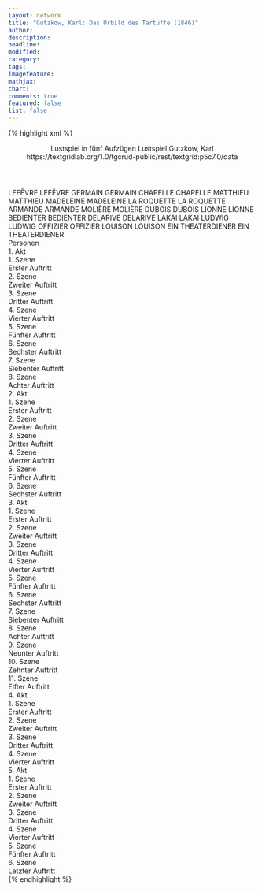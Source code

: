 ```yaml
---
layout: network
title: "Gutzkow, Karl: Das Urbild des Tartüffe (1846)"
author:
description:
headline:
modified:
category:
tags:
imagefeature: 
mathjax: 
chart: 
comments: true
featured: false
list: false
---
```

{% highlight xml %}
<?xml-model href="https://raw.githubusercontent.com/DLiNa/project/master/rules/lina.rnc"?><?xml-model href="https://raw.githubusercontent.com/DLiNa/project/master/rules/lina.sch"?>
<play xmlns="http://lina.digital">
  <header>
    <title>Das Urbild des Tartüffe</title>
  	<subtitle>Lustspiel in fünf Aufzügen</subtitle>
  	<genretitle>Lustspiel</genretitle>
    <author>Gutzkow, Karl</author>
    <date when="1846" type="premiere"/>
  	<date when="1847" type="print"/>
  	<source>https://textgridlab.org/1.0/tgcrud-public/rest/textgrid:p5c7.0/data</source>
  </header>
  <personae>
    <character>
      <name>LEFÊVRE</name>
      <alias xml:id="lefêvre">
        <name>LEFÊVRE</name>
      </alias>
    </character>
    <character>
      <name>GERMAIN</name>
      <alias xml:id="germain">
        <name>GERMAIN</name>
      </alias>
    </character>
    <character>
      <name>CHAPELLE</name>
      <alias xml:id="chapelle">
        <name>CHAPELLE</name>
      </alias>
    </character>
    <character>
      <name>MATTHIEU</name>
      <alias xml:id="matthieu">
        <name>MATTHIEU</name>
      </alias>
    </character>
    <character>
      <name>MADELEINE</name>
      <alias xml:id="madeleine">
        <name>MADELEINE</name>
      </alias>
    </character>
    <character>
      <name>LA ROQUETTE</name>
      <alias xml:id="la_roquette">
        <name>LA ROQUETTE</name>
      </alias>
    </character>
    <character>
      <name>ARMANDE</name>
      <alias xml:id="armande">
        <name>ARMANDE</name>
      </alias>
    </character>
    <character>
      <name>MOLIÈRE</name>
      <alias xml:id="molière">
        <name>MOLIÈRE</name>
      </alias>
    </character>
    <character>
      <name>DUBOIS</name>
      <alias xml:id="dubois">
        <name>DUBOIS</name>
      </alias>
    </character>
    <character>
      <name>LIONNE</name>
      <alias xml:id="lionne">
        <name>LIONNE</name>
      </alias>
    </character>
    <character>
      <name>BEDIENTER</name>
      <alias xml:id="bedienter">
        <name>BEDIENTER</name>
      </alias>
    </character>
    <character>
      <name>DELARIVE</name>
      <alias xml:id="delarive">
        <name>DELARIVE</name>
      </alias>
    </character>
    <character>
      <name>LAKAI</name>
      <alias xml:id="lakai">
        <name>LAKAI</name>
      </alias>
    </character>
    <character>
      <name>LUDWIG</name>
      <alias xml:id="ludwig">
        <name>LUDWIG</name>
      </alias>
    </character>
    <character>
      <name>OFFIZIER</name>
      <alias xml:id="offizier">
        <name>OFFIZIER</name>
      </alias>
    </character>
    <character>
      <name>LOUISON</name>
      <alias xml:id="louison">
        <name>LOUISON</name>
      </alias>
    </character>
    <character>
      <name>EIN THEATERDIENER</name>
      <alias xml:id="ein_theaterdiener">
        <name>EIN THEATERDIENER</name>
      </alias>
    </character>
  </personae>
  <text>
    <div>
      <head>Personen</head>
    </div>
    <div>
      <head>1. Akt</head>
      <div>
        <head>1. Szene</head>
        <div>
          <head>Erster Auftritt</head>
          <sp who="#lefêvre">
            <amount n="5" unit="speech_acts"/>
            <amount n="205" unit="words"/>
            <amount n="1" unit="lines"/>
            <amount n="1183" unit="chars"/>
          </sp>
          <sp who="#germain">
            <amount n="5" unit="speech_acts"/>
            <amount n="77" unit="words"/>
            <amount n="4" unit="lines"/>
            <amount n="451" unit="chars"/>
          </sp>
        </div>
      </div>
      <div>
        <head>2. Szene</head>
        <div>
          <head>Zweiter Auftritt</head>
          <sp who="#lefêvre">
            <amount n="7" unit="speech_acts"/>
            <amount n="285" unit="words"/>
            <amount n="4" unit="lines"/>
            <amount n="1703" unit="chars"/>
          </sp>
          <sp who="#germain">
            <amount n="1" unit="speech_acts"/>
            <amount n="32" unit="words"/>
            <amount n="208" unit="chars"/>
          </sp>
          <sp who="#chapelle">
            <amount n="7" unit="speech_acts"/>
            <amount n="204" unit="words"/>
            <amount n="4" unit="lines"/>
            <amount n="1176" unit="chars"/>
          </sp>
        </div>
      </div>
      <div>
        <head>3. Szene</head>
        <div>
          <head>Dritter Auftritt</head>
          <sp who="#germain">
            <amount n="2" unit="speech_acts"/>
            <amount n="26" unit="words"/>
            <amount n="1" unit="lines"/>
            <amount n="170" unit="chars"/>
          </sp>
          <sp who="#lefêvre">
            <amount n="21" unit="speech_acts"/>
            <amount n="499" unit="words"/>
            <amount n="12" unit="lines"/>
            <amount n="2896" unit="chars"/>
          </sp>
          <sp who="#chapelle">
            <amount n="15" unit="speech_acts"/>
            <amount n="224" unit="words"/>
            <amount n="12" unit="lines"/>
            <amount n="1312" unit="chars"/>
          </sp>
        </div>
      </div>
      <div>
        <head>4. Szene</head>
        <div>
          <head>Vierter Auftritt</head>
          <sp who="#chapelle">
            <amount n="25" unit="speech_acts"/>
            <amount n="277" unit="words"/>
            <amount n="19" unit="lines"/>
            <amount n="1501" unit="chars"/>
          </sp>
          <sp who="#matthieu">
            <amount n="26" unit="speech_acts"/>
            <amount n="712" unit="words"/>
            <amount n="11" unit="lines"/>
            <amount n="4093" unit="chars"/>
          </sp>
          <sp who="#madeleine">
            <amount n="7" unit="speech_acts"/>
            <amount n="88" unit="words"/>
            <amount n="5" unit="lines"/>
            <amount n="477" unit="chars"/>
          </sp>
        </div>
      </div>
      <div>
        <head>5. Szene</head>
        <div>
          <head>Fünfter Auftritt</head>
          <sp who="#chapelle">
            <amount n="13" unit="speech_acts"/>
            <amount n="215" unit="words"/>
            <amount n="10" unit="lines"/>
            <amount n="1216" unit="chars"/>
          </sp>
          <sp who="#madeleine">
            <amount n="11" unit="speech_acts"/>
            <amount n="382" unit="words"/>
            <amount n="11" unit="lines"/>
            <amount n="2157" unit="chars"/>
          </sp>
          <sp who="#germain">
            <amount n="1" unit="speech_acts"/>
            <amount n="13" unit="words"/>
            <amount n="1" unit="lines"/>
            <amount n="78" unit="chars"/>
          </sp>
        </div>
      </div>
      <div>
        <head>6. Szene</head>
        <div>
          <head>Sechster Auftritt</head>
          <sp who="#madeleine">
            <amount n="13" unit="speech_acts"/>
            <amount n="248" unit="words"/>
            <amount n="7" unit="lines"/>
            <amount n="1399" unit="chars"/>
          </sp>
          <sp who="#la_roquette">
            <amount n="13" unit="speech_acts"/>
            <amount n="354" unit="words"/>
            <amount n="4" unit="lines"/>
            <amount n="2015" unit="chars"/>
          </sp>
        </div>
      </div>
      <div>
        <head>7. Szene</head>
        <div>
          <head>Siebenter Auftritt</head>
          <sp who="#lefêvre">
            <amount n="4" unit="speech_acts"/>
            <amount n="89" unit="words"/>
            <amount n="3" unit="lines"/>
            <amount n="526" unit="chars"/>
          </sp>
          <sp who="#chapelle">
            <amount n="9" unit="speech_acts"/>
            <amount n="270" unit="words"/>
            <amount n="3" unit="lines"/>
            <amount n="1484" unit="chars"/>
          </sp>
          <sp who="#madeleine">
            <amount n="7" unit="speech_acts"/>
            <amount n="94" unit="words"/>
            <amount n="5" unit="lines"/>
            <amount n="564" unit="chars"/>
          </sp>
          <sp who="#la_roquette">
            <amount n="11" unit="speech_acts"/>
            <amount n="196" unit="words"/>
            <amount n="7" unit="lines"/>
            <amount n="1071" unit="chars"/>
          </sp>
        </div>
      </div>
      <div>
        <head>8. Szene</head>
        <div>
          <head>Achter Auftritt</head>
          <sp who="#matthieu">
            <amount n="1" unit="speech_acts"/>
            <amount n="147" unit="words"/>
            <amount n="865" unit="chars"/>
          </sp>
          <sp who="#madeleine">
            <amount n="1" unit="speech_acts"/>
            <amount n="12" unit="words"/>
            <amount n="1" unit="lines"/>
            <amount n="73" unit="chars"/>
          </sp>
          <sp who="#chapelle">
            <amount n="1" unit="speech_acts"/>
            <amount n="2" unit="words"/>
            <amount n="1" unit="lines"/>
            <amount n="9" unit="chars"/>
          </sp>
          <sp who="#la_roquette">
            <amount n="1" unit="speech_acts"/>
            <amount n="2" unit="words"/>
            <amount n="1" unit="lines"/>
            <amount n="9" unit="chars"/>
          </sp>
        </div>
      </div>
    </div>
    <div>
      <head>2. Akt</head>
      <div>
        <head>1. Szene</head>
        <div>
          <head>Erster Auftritt</head>
          <sp who="#lefêvre">
            <amount n="18" unit="speech_acts"/>
            <amount n="448" unit="words"/>
            <amount n="7" unit="lines"/>
            <amount n="2540" unit="chars"/>
          </sp>
          <sp who="#armande">
            <amount n="16" unit="speech_acts"/>
            <amount n="587" unit="words"/>
            <amount n="6" unit="lines"/>
            <amount n="3437" unit="chars"/>
          </sp>
          <sp who="#madeleine">
            <amount n="1" unit="speech_acts"/>
            <amount n="7" unit="words"/>
            <amount n="1" unit="lines"/>
            <amount n="48" unit="chars"/>
          </sp>
        </div>
      </div>
      <div>
        <head>2. Szene</head>
        <div>
          <head>Zweiter Auftritt</head>
          <sp who="#molière">
            <amount n="6" unit="speech_acts"/>
            <amount n="287" unit="words"/>
            <amount n="3" unit="lines"/>
            <amount n="1626" unit="chars"/>
          </sp>
          <sp who="#lefêvre">
            <amount n="6" unit="speech_acts"/>
            <amount n="189" unit="words"/>
            <amount n="1" unit="lines"/>
            <amount n="1059" unit="chars"/>
          </sp>
        </div>
      </div>
      <div>
        <head>3. Szene</head>
        <div>
          <head>Dritter Auftritt</head>
          <sp who="#matthieu">
            <amount n="5" unit="speech_acts"/>
            <amount n="174" unit="words"/>
            <amount n="1" unit="lines"/>
            <amount n="975" unit="chars"/>
          </sp>
          <sp who="#lefêvre">
            <amount n="4" unit="speech_acts"/>
            <amount n="72" unit="words"/>
            <amount n="3" unit="lines"/>
            <amount n="430" unit="chars"/>
          </sp>
          <sp who="#molière">
            <amount n="5" unit="speech_acts"/>
            <amount n="99" unit="words"/>
            <amount n="4" unit="lines"/>
            <amount n="560" unit="chars"/>
          </sp>
        </div>
      </div>
      <div>
        <head>4. Szene</head>
        <div>
          <head>Vierter Auftritt</head>
          <sp who="#matthieu">
            <amount n="2" unit="speech_acts"/>
            <amount n="92" unit="words"/>
            <amount n="1" unit="lines"/>
            <amount n="518" unit="chars"/>
          </sp>
          <sp who="#lefêvre">
            <amount n="1" unit="speech_acts"/>
            <amount n="48" unit="words"/>
            <amount n="284" unit="chars"/>
          </sp>
          <sp who="#molière">
            <amount n="1" unit="speech_acts"/>
            <amount n="129" unit="words"/>
            <amount n="772" unit="chars"/>
          </sp>
          <sp who="#dubois">
            <amount n="1" unit="speech_acts"/>
            <amount n="16" unit="words"/>
            <amount n="1" unit="lines"/>
            <amount n="97" unit="chars"/>
          </sp>
        </div>
      </div>
      <div>
        <head>5. Szene</head>
        <div>
          <head>Fünfter Auftritt</head>
          <sp who="#lionne">
            <amount n="12" unit="speech_acts"/>
            <amount n="272" unit="words"/>
            <amount n="7" unit="lines"/>
            <amount n="1566" unit="chars"/>
          </sp>
          <sp who="#lefêvre">
            <amount n="6" unit="speech_acts"/>
            <amount n="78" unit="words"/>
            <amount n="4" unit="lines"/>
            <amount n="450" unit="chars"/>
          </sp>
          <sp who="#molière">
            <amount n="10" unit="speech_acts"/>
            <amount n="1140" unit="words"/>
            <amount n="1" unit="lines"/>
            <amount n="6699" unit="chars"/>
          </sp>
          <sp who="#dubois">
            <amount n="3" unit="speech_acts"/>
            <amount n="63" unit="words"/>
            <amount n="2" unit="lines"/>
            <amount n="343" unit="chars"/>
          </sp>
          <sp who="#dubois #lefêvre">
            <amount n="1" unit="speech_acts"/>
            <amount n="2" unit="words"/>
            <amount n="1" unit="lines"/>
            <amount n="13" unit="chars"/>
          </sp>
          <sp who="#bedienter">
            <amount n="1" unit="speech_acts"/>
            <amount n="5" unit="words"/>
            <amount n="1" unit="lines"/>
            <amount n="27" unit="chars"/>
          </sp>
        </div>
      </div>
      <div>
        <head>6. Szene</head>
        <div>
          <head>Sechster Auftritt</head>
          <sp who="#lionne">
            <amount n="18" unit="speech_acts"/>
            <amount n="354" unit="words"/>
            <amount n="13" unit="lines"/>
            <amount n="1990" unit="chars"/>
          </sp>
          <sp who="#la_roquette">
            <amount n="38" unit="speech_acts"/>
            <amount n="1185" unit="words"/>
            <amount n="15" unit="lines"/>
            <amount n="7005" unit="chars"/>
          </sp>
          <sp who="#dubois">
            <amount n="10" unit="speech_acts"/>
            <amount n="178" unit="words"/>
            <amount n="8" unit="lines"/>
            <amount n="1017" unit="chars"/>
          </sp>
          <sp who="#lefêvre">
            <amount n="16" unit="speech_acts"/>
            <amount n="265" unit="words"/>
            <amount n="10" unit="lines"/>
            <amount n="1542" unit="chars"/>
          </sp>
          <sp who="#lefêvre #dubois">
            <amount n="1" unit="speech_acts"/>
            <amount n="3" unit="words"/>
            <amount n="1" unit="lines"/>
            <amount n="14" unit="chars"/>
          </sp>
        </div>
      </div>
    </div>
    <div>
      <head>3. Akt</head>
      <div>
        <head>1. Szene</head>
        <div>
          <head>Erster Auftritt</head>
          <sp who="#delarive">
            <amount n="6" unit="speech_acts"/>
            <amount n="107" unit="words"/>
            <amount n="4" unit="lines"/>
            <amount n="599" unit="chars"/>
          </sp>
          <sp who="#lakai">
            <amount n="1" unit="speech_acts"/>
            <amount n="4" unit="words"/>
            <amount n="1" unit="lines"/>
            <amount n="35" unit="chars"/>
          </sp>
          <sp who="#lionne">
            <amount n="6" unit="speech_acts"/>
            <amount n="41" unit="words"/>
            <amount n="6" unit="lines"/>
            <amount n="242" unit="chars"/>
          </sp>
        </div>
      </div>
      <div>
        <head>2. Szene</head>
        <div>
          <head>Zweiter Auftritt</head>
          <sp who="#madeleine">
            <amount n="1" unit="speech_acts"/>
            <amount n="84" unit="words"/>
            <amount n="491" unit="chars"/>
          </sp>
        </div>
      </div>
      <div>
        <head>3. Szene</head>
        <div>
          <head>Dritter Auftritt</head>
          <sp who="#delarive">
            <amount n="8" unit="speech_acts"/>
            <amount n="130" unit="words"/>
            <amount n="4" unit="lines"/>
            <amount n="739" unit="chars"/>
          </sp>
          <sp who="#madeleine">
            <amount n="7" unit="speech_acts"/>
            <amount n="173" unit="words"/>
            <amount n="1" unit="lines"/>
            <amount n="967" unit="chars"/>
          </sp>
        </div>
      </div>
      <div>
        <head>4. Szene</head>
        <div>
          <head>Vierter Auftritt</head>
          <sp who="#ludwig">
            <amount n="10" unit="speech_acts"/>
            <amount n="396" unit="words"/>
            <amount n="4" unit="lines"/>
            <amount n="2289" unit="chars"/>
          </sp>
          <sp who="#lionne">
            <amount n="6" unit="speech_acts"/>
            <amount n="101" unit="words"/>
            <amount n="3" unit="lines"/>
            <amount n="561" unit="chars"/>
          </sp>
          <sp who="#delarive">
            <amount n="3" unit="speech_acts"/>
            <amount n="50" unit="words"/>
            <amount n="2" unit="lines"/>
            <amount n="276" unit="chars"/>
          </sp>
          <sp who="#lakai">
            <amount n="1" unit="speech_acts"/>
            <amount n="4" unit="words"/>
            <amount n="1" unit="lines"/>
            <amount n="22" unit="chars"/>
          </sp>
        </div>
      </div>
      <div>
        <head>5. Szene</head>
        <div>
          <head>Fünfter Auftritt</head>
          <sp who="#ludwig">
            <amount n="7" unit="speech_acts"/>
            <amount n="157" unit="words"/>
            <amount n="3" unit="lines"/>
            <amount n="886" unit="chars"/>
          </sp>
          <sp who="#la_roquette">
            <amount n="5" unit="speech_acts"/>
            <amount n="118" unit="words"/>
            <amount n="1" unit="lines"/>
            <amount n="659" unit="chars"/>
          </sp>
          <sp who="#lionne">
            <amount n="1" unit="speech_acts"/>
            <amount n="1" unit="words"/>
            <amount n="1" unit="lines"/>
            <amount n="10" unit="chars"/>
          </sp>
        </div>
      </div>
      <div>
        <head>6. Szene</head>
        <div>
          <head>Sechster Auftritt</head>
          <sp who="#ludwig">
            <amount n="17" unit="speech_acts"/>
            <amount n="450" unit="words"/>
            <amount n="9" unit="lines"/>
            <amount n="2575" unit="chars"/>
          </sp>
          <sp who="#dubois">
            <amount n="5" unit="speech_acts"/>
            <amount n="130" unit="words"/>
            <amount n="3" unit="lines"/>
            <amount n="750" unit="chars"/>
          </sp>
          <sp who="#lefêvre">
            <amount n="3" unit="speech_acts"/>
            <amount n="89" unit="words"/>
            <amount n="2" unit="lines"/>
            <amount n="550" unit="chars"/>
          </sp>
          <sp who="#delarive">
            <amount n="1" unit="speech_acts"/>
            <amount n="4" unit="words"/>
            <amount n="1" unit="lines"/>
            <amount n="32" unit="chars"/>
          </sp>
          <sp who="#chapelle">
            <amount n="8" unit="speech_acts"/>
            <amount n="337" unit="words"/>
            <amount n="5" unit="lines"/>
            <amount n="1881" unit="chars"/>
          </sp>
          <sp who="#la_roquette">
            <amount n="9" unit="speech_acts"/>
            <amount n="166" unit="words"/>
            <amount n="8" unit="lines"/>
            <amount n="836" unit="chars"/>
          </sp>
          <sp who="#lionne">
            <amount n="7" unit="speech_acts"/>
            <amount n="60" unit="words"/>
            <amount n="6" unit="lines"/>
            <amount n="310" unit="chars"/>
          </sp>
          <sp who="#la_roquette #lionne">
            <amount n="1" unit="speech_acts"/>
            <amount n="2" unit="words"/>
            <amount n="1" unit="lines"/>
            <amount n="9" unit="chars"/>
          </sp>
        </div>
      </div>
      <div>
        <head>7. Szene</head>
        <div>
          <head>Siebenter Auftritt</head>
          <sp who="#madeleine">
            <amount n="13" unit="speech_acts"/>
            <amount n="419" unit="words"/>
            <amount n="6" unit="lines"/>
            <amount n="2293" unit="chars"/>
          </sp>
          <sp who="#la_roquette">
            <amount n="13" unit="speech_acts"/>
            <amount n="237" unit="words"/>
            <amount n="8" unit="lines"/>
            <amount n="1231" unit="chars"/>
          </sp>
        </div>
      </div>
      <div>
        <head>8. Szene</head>
        <div>
          <head>Achter Auftritt</head>
          <sp who="#delarive">
            <amount n="5" unit="speech_acts"/>
            <amount n="53" unit="words"/>
            <amount n="4" unit="lines"/>
            <amount n="266" unit="chars"/>
          </sp>
          <sp who="#la_roquette">
            <amount n="5" unit="speech_acts"/>
            <amount n="194" unit="words"/>
            <amount n="3" unit="lines"/>
            <amount n="1127" unit="chars"/>
          </sp>
        </div>
      </div>
      <div>
        <head>9. Szene</head>
        <div>
          <head>Neunter Auftritt</head>
          <sp who="#ludwig">
            <amount n="4" unit="speech_acts"/>
            <amount n="40" unit="words"/>
            <amount n="3" unit="lines"/>
            <amount n="215" unit="chars"/>
          </sp>
          <sp who="#delarive">
            <amount n="3" unit="speech_acts"/>
            <amount n="50" unit="words"/>
            <amount n="1" unit="lines"/>
            <amount n="299" unit="chars"/>
          </sp>
          <sp who="#lakai">
            <amount n="1" unit="speech_acts"/>
            <amount n="17" unit="words"/>
            <amount n="1" unit="lines"/>
            <amount n="95" unit="chars"/>
          </sp>
        </div>
      </div>
      <div>
        <head>10. Szene</head>
        <div>
          <head>Zehnter Auftritt</head>
          <sp who="#ludwig">
            <amount n="25" unit="speech_acts"/>
            <amount n="767" unit="words"/>
            <amount n="12" unit="lines"/>
            <amount n="3995" unit="chars"/>
          </sp>
          <sp who="#molière">
            <amount n="24" unit="speech_acts"/>
            <amount n="279" unit="words"/>
            <amount n="22" unit="lines"/>
            <amount n="1476" unit="chars"/>
          </sp>
          <sp who="#delarive">
            <amount n="2" unit="speech_acts"/>
            <amount n="38" unit="words"/>
            <amount n="1" unit="lines"/>
            <amount n="191" unit="chars"/>
          </sp>
        </div>
      </div>
      <div>
        <head>11. Szene</head>
        <div>
          <head>Elfter Auftritt</head>
          <sp who="#matthieu">
            <amount n="8" unit="speech_acts"/>
            <amount n="84" unit="words"/>
            <amount n="6" unit="lines"/>
            <amount n="475" unit="chars"/>
          </sp>
          <sp who="#molière">
            <amount n="6" unit="speech_acts"/>
            <amount n="191" unit="words"/>
            <amount n="3" unit="lines"/>
            <amount n="1129" unit="chars"/>
          </sp>
          <sp who="#offizier">
            <amount n="4" unit="speech_acts"/>
            <amount n="24" unit="words"/>
            <amount n="4" unit="lines"/>
            <amount n="136" unit="chars"/>
          </sp>
        </div>
      </div>
    </div>
    <div>
      <head>4. Akt</head>
      <div>
        <head>1. Szene</head>
        <div>
          <head>Erster Auftritt</head>
          <sp who="#louison">
            <amount n="3" unit="speech_acts"/>
            <amount n="65" unit="words"/>
            <amount n="2" unit="lines"/>
            <amount n="335" unit="chars"/>
          </sp>
          <sp who="#la_roquette">
            <amount n="3" unit="speech_acts"/>
            <amount n="92" unit="words"/>
            <amount n="1" unit="lines"/>
            <amount n="482" unit="chars"/>
          </sp>
        </div>
      </div>
      <div>
        <head>2. Szene</head>
        <div>
          <head>Zweiter Auftritt</head>
          <sp who="#madeleine">
            <amount n="26" unit="speech_acts"/>
            <amount n="701" unit="words"/>
            <amount n="15" unit="lines"/>
            <amount n="3853" unit="chars"/>
          </sp>
          <sp who="#la_roquette">
            <amount n="26" unit="speech_acts"/>
            <amount n="404" unit="words"/>
            <amount n="15" unit="lines"/>
            <amount n="2279" unit="chars"/>
          </sp>
        </div>
      </div>
      <div>
        <head>3. Szene</head>
        <div>
          <head>Dritter Auftritt</head>
          <sp who="#molière">
            <amount n="14" unit="speech_acts"/>
            <amount n="635" unit="words"/>
            <amount n="9" unit="lines"/>
            <amount n="3631" unit="chars"/>
          </sp>
          <sp who="#madeleine">
            <amount n="6" unit="speech_acts"/>
            <amount n="87" unit="words"/>
            <amount n="5" unit="lines"/>
            <amount n="457" unit="chars"/>
          </sp>
          <sp who="#armande">
            <amount n="10" unit="speech_acts"/>
            <amount n="122" unit="words"/>
            <amount n="7" unit="lines"/>
            <amount n="621" unit="chars"/>
          </sp>
          <sp who="#la_roquette">
            <amount n="8" unit="speech_acts"/>
            <amount n="65" unit="words"/>
            <amount n="8" unit="lines"/>
            <amount n="362" unit="chars"/>
          </sp>
          <sp who="#ein_theaterdiener">
            <amount n="1" unit="speech_acts"/>
            <amount n="10" unit="words"/>
            <amount n="1" unit="lines"/>
            <amount n="46" unit="chars"/>
          </sp>
          <sp who="#la_roquette #armande #madeleine">
            <amount n="1" unit="speech_acts"/>
            <amount n="3" unit="words"/>
            <amount n="1" unit="lines"/>
            <amount n="10" unit="chars"/>
          </sp>
        </div>
      </div>
      <div>
        <head>4. Szene</head>
        <div>
          <head>Vierter Auftritt</head>
          <sp who="#armande">
            <amount n="37" unit="speech_acts"/>
            <amount n="610" unit="words"/>
            <amount n="24" unit="lines"/>
            <amount n="3092" unit="chars"/>
          </sp>
          <sp who="#la_roquette">
            <amount n="11" unit="speech_acts"/>
            <amount n="132" unit="words"/>
            <amount n="9" unit="lines"/>
            <amount n="771" unit="chars"/>
          </sp>
          <sp who="#molière">
            <amount n="8" unit="speech_acts"/>
            <amount n="76" unit="words"/>
            <amount n="7" unit="lines"/>
            <amount n="433" unit="chars"/>
          </sp>
          <sp who="#ludwig">
            <amount n="39" unit="speech_acts"/>
            <amount n="833" unit="words"/>
            <amount n="22" unit="lines"/>
            <amount n="4460" unit="chars"/>
          </sp>
          <sp who="#molière #la_roquette">
            <amount n="4" unit="speech_acts"/>
            <amount n="11" unit="words"/>
            <amount n="4" unit="lines"/>
            <amount n="49" unit="chars"/>
          </sp>
          <sp who="#la_roquette #molière">
            <amount n="2" unit="speech_acts"/>
            <amount n="7" unit="words"/>
            <amount n="2" unit="lines"/>
            <amount n="45" unit="chars"/>
          </sp>
          <sp who="#madeleine">
            <amount n="4" unit="speech_acts"/>
            <amount n="199" unit="words"/>
            <amount n="1034" unit="chars"/>
          </sp>
        </div>
      </div>
    </div>
    <div>
      <head>5. Akt</head>
      <div>
        <head>1. Szene</head>
        <div>
          <head>Erster Auftritt</head>
          <sp who="#molière">
            <amount n="1" unit="speech_acts"/>
            <amount n="263" unit="words"/>
            <amount n="1395" unit="chars"/>
          </sp>
        </div>
      </div>
      <div>
        <head>2. Szene</head>
        <div>
          <head>Zweiter Auftritt</head>
          <sp who="#dubois">
            <amount n="7" unit="speech_acts"/>
            <amount n="81" unit="words"/>
            <amount n="6" unit="lines"/>
            <amount n="477" unit="chars"/>
          </sp>
          <sp who="#lefêvre">
            <amount n="7" unit="speech_acts"/>
            <amount n="216" unit="words"/>
            <amount n="3" unit="lines"/>
            <amount n="1186" unit="chars"/>
          </sp>
          <sp who="#chapelle">
            <amount n="3" unit="speech_acts"/>
            <amount n="50" unit="words"/>
            <amount n="1" unit="lines"/>
            <amount n="305" unit="chars"/>
          </sp>
          <sp who="#delarive">
            <amount n="2" unit="speech_acts"/>
            <amount n="27" unit="words"/>
            <amount n="2" unit="lines"/>
            <amount n="145" unit="chars"/>
          </sp>
          <sp who="#lionne">
            <amount n="1" unit="speech_acts"/>
            <amount n="34" unit="words"/>
            <amount n="189" unit="chars"/>
          </sp>
          <sp who="#lionne #dubois">
            <amount n="1" unit="speech_acts"/>
            <amount n="1" unit="words"/>
            <amount n="1" unit="lines"/>
            <amount n="10" unit="chars"/>
          </sp>
          <sp who="#lionne #dubois #chapelle">
            <amount n="1" unit="speech_acts"/>
            <amount n="3" unit="words"/>
            <amount n="1" unit="lines"/>
            <amount n="18" unit="chars"/>
          </sp>
        </div>
      </div>
      <div>
        <head>3. Szene</head>
        <div>
          <head>Dritter Auftritt</head>
        	<sp who="#lionne #dubois #chapelle #delarive #lefêvre">
            <amount n="2" unit="speech_acts"/>
            <amount n="7" unit="words"/>
            <amount n="2" unit="lines"/>
            <amount n="29" unit="chars"/>
          </sp>
          <sp who="#lionne">
            <amount n="4" unit="speech_acts"/>
            <amount n="52" unit="words"/>
            <amount n="3" unit="lines"/>
            <amount n="275" unit="chars"/>
          </sp>
          <sp who="#delarive">
            <amount n="2" unit="speech_acts"/>
            <amount n="48" unit="words"/>
            <amount n="260" unit="chars"/>
          </sp>
          <sp who="#lefêvre">
            <amount n="4" unit="speech_acts"/>
            <amount n="76" unit="words"/>
            <amount n="1" unit="lines"/>
            <amount n="415" unit="chars"/>
          </sp>
          <sp who="#molière">
            <amount n="4" unit="speech_acts"/>
            <amount n="55" unit="words"/>
            <amount n="3" unit="lines"/>
            <amount n="305" unit="chars"/>
          </sp>
          <sp who="#dubois">
            <amount n="1" unit="speech_acts"/>
            <amount n="13" unit="words"/>
            <amount n="1" unit="lines"/>
            <amount n="65" unit="chars"/>
          </sp>
          <sp who="#chapelle">
            <amount n="2" unit="speech_acts"/>
            <amount n="38" unit="words"/>
            <amount n="1" unit="lines"/>
            <amount n="215" unit="chars"/>
          </sp>
          <sp who="#chapelle #lefêvre">
            <amount n="1" unit="speech_acts"/>
            <amount n="3" unit="words"/>
            <amount n="1" unit="lines"/>
            <amount n="11" unit="chars"/>
          </sp>
        </div>
      </div>
      <div>
        <head>4. Szene</head>
        <div>
          <head>Vierter Auftritt</head>
          <sp who="#la_roquette">
            <amount n="5" unit="speech_acts"/>
            <amount n="201" unit="words"/>
            <amount n="4" unit="lines"/>
            <amount n="1027" unit="chars"/>
          </sp>
          <sp who="#la_roquette #chapelle #lionne #lefêvre #delarive">
            <amount n="2" unit="speech_acts"/>
            <amount n="6" unit="words"/>
            <amount n="2" unit="lines"/>
            <amount n="22" unit="chars"/>
          </sp>
          <sp who="#lionne">
            <amount n="3" unit="speech_acts"/>
            <amount n="21" unit="words"/>
            <amount n="3" unit="lines"/>
            <amount n="104" unit="chars"/>
          </sp>
          <sp who="#delarive">
            <amount n="4" unit="speech_acts"/>
            <amount n="59" unit="words"/>
            <amount n="3" unit="lines"/>
            <amount n="326" unit="chars"/>
          </sp>
          <sp who="#dubois">
            <amount n="4" unit="speech_acts"/>
            <amount n="71" unit="words"/>
            <amount n="3" unit="lines"/>
            <amount n="414" unit="chars"/>
          </sp>
          <sp who="#lefêvre">
            <amount n="3" unit="speech_acts"/>
            <amount n="64" unit="words"/>
            <amount n="2" unit="lines"/>
            <amount n="356" unit="chars"/>
          </sp>
          <sp who="#chapelle">
            <amount n="2" unit="speech_acts"/>
            <amount n="37" unit="words"/>
            <amount n="1" unit="lines"/>
            <amount n="197" unit="chars"/>
          </sp>
        </div>
      </div>
      <div>
        <head>5. Szene</head>
        <div>
          <head>Fünfter Auftritt</head>
          <sp who="#ludwig">
            <amount n="26" unit="speech_acts"/>
            <amount n="589" unit="words"/>
            <amount n="14" unit="lines"/>
            <amount n="3233" unit="chars"/>
          </sp>
          <sp who="#lionne">
            <amount n="5" unit="speech_acts"/>
            <amount n="55" unit="words"/>
            <amount n="5" unit="lines"/>
            <amount n="259" unit="chars"/>
          </sp>
          <sp who="#la_roquette">
            <amount n="22" unit="speech_acts"/>
            <amount n="453" unit="words"/>
            <amount n="13" unit="lines"/>
            <amount n="2419" unit="chars"/>
          </sp>
          <sp who="#dubois">
            <amount n="3" unit="speech_acts"/>
            <amount n="47" unit="words"/>
            <amount n="2" unit="lines"/>
            <amount n="263" unit="chars"/>
          </sp>
          <sp who="#chapelle">
            <amount n="5" unit="speech_acts"/>
            <amount n="33" unit="words"/>
            <amount n="5" unit="lines"/>
            <amount n="173" unit="chars"/>
          </sp>
          <sp who="#delarive">
            <amount n="8" unit="speech_acts"/>
            <amount n="55" unit="words"/>
            <amount n="8" unit="lines"/>
            <amount n="335" unit="chars"/>
          </sp>
          <sp who="#lefêvre">
            <amount n="1" unit="speech_acts"/>
            <amount n="2" unit="words"/>
            <amount n="1" unit="lines"/>
            <amount n="11" unit="chars"/>
          </sp>
        </div>
      </div>
      <div>
        <head>6. Szene</head>
        <div>
          <head>Letzter Auftritt</head>
          <sp who="#la_roquette">
            <amount n="10" unit="speech_acts"/>
            <amount n="153" unit="words"/>
            <amount n="10" unit="lines"/>
            <amount n="796" unit="chars"/>
          </sp>
          <sp who="#molière">
            <amount n="6" unit="speech_acts"/>
            <amount n="366" unit="words"/>
            <amount n="2106" unit="chars"/>
          </sp>
          <sp who="#matthieu">
            <amount n="3" unit="speech_acts"/>
            <amount n="48" unit="words"/>
            <amount n="2" unit="lines"/>
            <amount n="267" unit="chars"/>
          </sp>
          <sp who="#madeleine">
            <amount n="1" unit="speech_acts"/>
            <amount n="28" unit="words"/>
            <amount n="176" unit="chars"/>
          </sp>
          <sp who="#ludwig">
            <amount n="4" unit="speech_acts"/>
            <amount n="250" unit="words"/>
            <amount n="1439" unit="chars"/>
          </sp>
          <sp who="#armande">
            <amount n="1" unit="speech_acts"/>
            <amount n="2" unit="words"/>
            <amount n="1" unit="lines"/>
            <amount n="6" unit="chars"/>
          </sp>
          <sp who="#chapelle">
            <amount n="1" unit="speech_acts"/>
            <amount n="44" unit="words"/>
            <amount n="237" unit="chars"/>
          </sp>
        </div>
      </div>
    </div>
  </text>
</play>
{% endhighlight %}